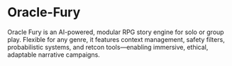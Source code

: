 # Oracle-Fury
Oracle Fury is an AI-powered, modular RPG story engine for solo or group play. Flexible for any genre, it features context management, safety filters, probabilistic systems, and retcon tools—enabling immersive, ethical, adaptable narrative campaigns.
